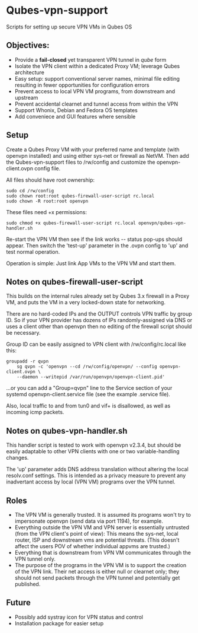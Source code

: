 # Qubes-vpn-support
Scripts for setting up secure VPN VMs in Qubes OS

Objectives:
-
* Provide a **fail-closed** yet transparent VPN tunnel in *qube* form
* Isolate the VPN client within a dedicated Proxy VM; leverage Qubes architecture
* Easy setup: support conventional server names, minimal file editing resulting in fewer opportunities for configuration errors
* Prevent access to local VPN VM programs, from downstream and upstream
* Prevent accidental clearnet and tunnel access from within the VPN
* Support Whonix, Debian and Fedora OS templates
* Add conveniece and GUI features where sensible

Setup
-
Create a Qubes Proxy VM with your preferred name and template (with openvpn installed) and using either sys-net or firewall as NetVM. Then add the Qubes-vpn-support files to /rw/config and customize the openvpn-client.ovpn config file.

All files should have root ownership:

```
sudo cd /rw/config
sudo chown root:root qubes-firewall-user-script rc.local
sudo chown -R root:root openvpn
```

These files need +x permissions:
```
sudo chmod +x qubes-firewall-user-script rc.local openvpn/qubes-vpn-handler.sh
```

Re-start the VPN VM then see if the link works -- status pop-ups should appear. Then switch the 'test-up' parameter in the .ovpn config to 'up' and test normal operation.

Operation is simple: Just link App VMs to the VPN VM and start them.

Notes on qubes-firewall-user-script
-
This builds on the internal rules already set by Qubes 3.x firewall in a Proxy VM, and puts the VM in a very locked-down state for networking.

There are no hard-coded IPs and the OUTPUT controls VPN traffic by group ID. So if your VPN provider has dozens of IPs randomly-assigned via DNS or uses a client other than openvpn then no editing of the firewall script should be necessary.

Group ID can be easily assigned to VPN client with /rw/config/rc.local like this:
```
groupadd -r qvpn
    sg qvpn -c 'openvpn --cd /rw/config/openvpn/ --config openvpn-client.ovpn \
    --daemon --writepid /var/run/openvpn/openvpn-client.pid'
```
...or you can add a "Group=qvpn" line to the Service section of your systemd openvpn-client.service file (see the example .service file).

Also, local traffic to and from tun0 and vif+ is disallowed, as well as incoming icmp packets.

Notes on qubes-vpn-handler.sh
-
This handler script is tested to work with openvpn v2.3.4, but should be easily adaptable to other VPN clients with one or two variable-handling changes.

The 'up' parameter adds DNS address translation without altering the local resolv.conf settings. This is intended as a privacy measure to prevent any inadvertant access by local (VPN VM) programs over the VPN tunnel.

Roles
--
* The VPN VM is generally trusted. It is assumed its programs won't try to impersonate openvpn (send data via port 1194), for example.
* Everything outside the VPN VM and VPN server is essentially untrusted (from the VPN client's point of view): This means the sys-net, local router, ISP and downstream vms are potential threats. (This doesn't affect the users POV of whether individual appvms are trusted.)
* Everything that is downstream from VPN VM communicates through the VPN tunnel only.
* The purpose of the programs in the VPN VM is to support the creation of the VPN link. Their net access is either null or clearnet only; they should not send packets through the VPN tunnel and potentially get published.

Future
-
* Possibly add systray icon for VPN status and control
* Installation package for easier setup
